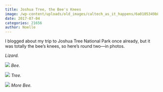 ```yaml
---
title: Joshua Tree, the Bee's Knees
image: /wp-content/uploads/old_images/caltech_as_it_happens/6a0105349b8251970b01b7c9079ccb970b.jpg
date: 2017-07-04
categories: 21656
author: Noelle
---
```


I blogged about my trip to Joshua Tree National Park once already, but it was totally the bee’s knees, so here’s round two—in photos.

*Lizard.*


![](/old_images/caltech_as_it_happens/6a0105349b8251970b01b7c9079ce6970b.jpg)
*Bee.*


![](/old_images/caltech_as_it_happens/6a0105349b8251970b01b7c9079d91970b.png)
*Tree.*


![](/old_images/caltech_as_it_happens/6a0105349b8251970b01b7c9079cea970b.jpg)
*More Bee.*
